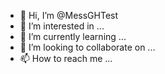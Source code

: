 - 👋 Hi, I’m @MessGHTest
- 👀 I’m interested in ...
- 🌱 I’m currently learning ...
- 💞️ I’m looking to collaborate on ...
- 📫 How to reach me ...

<!---
MessGHTest/MessGHTest is a ✨ special ✨ repository because its `README.md` (this file) appears on your GitHub profile.
You can click the Preview link to take a look at your changes.
--->
